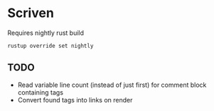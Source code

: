 # Scriven

Requires nightly rust build

```
rustup override set nightly
```

## TODO

- Read variable line count (instead of just first) for comment block containing tags
- Convert found tags into links on render
